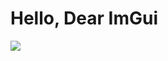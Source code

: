 # Hello, Dear ImGui

![](https://github.com/pthom/hello_imgui/workflows/.github/workflows/build_ubuntu.yml/badge.svg)

